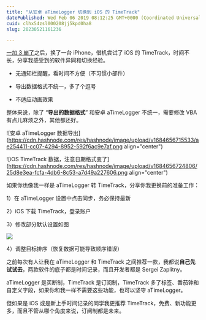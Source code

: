 ```yaml
---
title: "从安卓 aTimeLogger 切换到 iOS 的 TimeTrack"
datePublished: Wed Feb 06 2019 08:12:25 GMT+0000 (Coordinated Universal Time)
cuid: clhx54zsl000208jj5kpd0ha8
slug: 20230521161236

---
```


[一加 3 崩了](http://mp.weixin.qq.com/s?__biz=MzI3MzU5MDA1OQ==&mid=2247485175&idx=1&sn=6f797d8920c4949243889c768bdaf975&chksm=eb21b4b3dc563da5823d058fb67895d4957ab46082d99914ed767a2a2d65219469eb2fcb3c3a&scene=21#wechat_redirect)之后，换了一台 iPhone，借机尝试了 iOS 的 TimeTrack，时间不长，分享我感受到的软件异同和切换经验。

* 无通知栏提醒，看时间不方便（不习惯小部件）
    
* 导出数据格式不统一，多了个逗号
    
* 不适应动画效果
    

整体来说，除了 “**导出的数据格式**” 和安卓 aTimeLogger 不统一，需要修改 VBA 有点儿麻烦之外，其他都还好。

![安卓 aTimeLogger 数据导出](https://cdn.hashnode.com/res/hashnode/image/upload/v1684656715533/ae254411-cc07-4294-8952-592f6ac9e7af.png align="center")

![iOS TimeTrack 数据，注意日期格式变了](https://cdn.hashnode.com/res/hashnode/image/upload/v1684656724806/25d8e3ea-fcfa-4db6-8c53-a7d49a227606.png align="center")

如果你也像我一样是 aTimeLogger 转 TimeTrack，分享你我更换前的准备工作：

1）在 aTimeLogger 设置中点击同步，务必保持最新

2）iOS 下载 TimeTrack，登录账户

3）修改部分默认设置如图

![](https://cdn.hashnode.com/res/hashnode/image/upload/v1684656735390/03cdcb7f-722b-4bd2-81f7-b46da6a236e3.jpeg)

4）调整目标排序（恢复数据可能导致顺序错误）

之前每次有人让我在 aTimeLogger 和 TimeTrack 之间推荐一款，我都说**自己先试试去**，两款软件的底子都是时间记录，而且开发者都是 Sergei Zaplitny。

aTimeLogger 是买断制，TimeTrack 是订阅制，TimeTrack 多了标签、番茄钟和自定义字段，如果你和我一样不需要这些功能，也可以坚守 aTimeLogger。

但如果是 iOS 或是新上手时间记录的同学我更推荐 TimeTrack，免费、新功能更多，而且不管从哪个角度来说，订阅制都是未来。